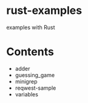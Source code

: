# rust-examples
examples with Rust

# Contents

- adder
- guessing_game
- minigrep
- reqwest-sample
- variables
